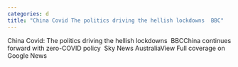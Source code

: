 ```yaml
---
categories: d
title: "China Covid The politics driving the hellish lockdowns  BBC"
---
```

China Covid: The politics driving the hellish lockdowns&nbsp;&nbsp;BBCChina continues forward with zero-COVID policy&nbsp;&nbsp;Sky News AustraliaView Full coverage on Google News